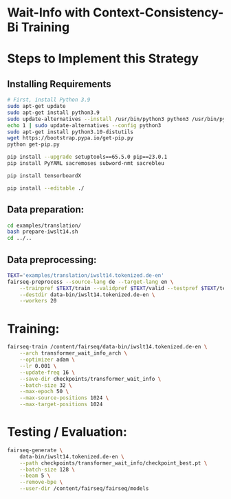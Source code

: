 # Wait-Info with Context-Consistency-Bi Training

# Steps to Implement this Strategy

## Installing Requirements
```bash
# First, install Python 3.9
sudo apt-get update
sudo apt-get install python3.9
sudo update-alternatives --install /usr/bin/python3 python3 /usr/bin/python3.9 1
echo 1 | sudo update-alternatives --config python3
sudo apt-get install python3.10-distutils
wget https://bootstrap.pypa.io/get-pip.py
python get-pip.py

pip install --upgrade setuptools==65.5.0 pip==23.0.1
pip install PyYAML sacremoses subword-nmt sacrebleu

pip install tensorboardX
```

```bash
pip install --editable ./
```

## Data preparation:

```bash
cd examples/translation/
bash prepare-iwslt14.sh
cd ../..
```

## Data preprocessing:

```bash
TEXT='examples/translation/iwslt14.tokenized.de-en'
fairseq-preprocess --source-lang de --target-lang en \
    --trainpref $TEXT/train --validpref $TEXT/valid --testpref $TEXT/test \
    --destdir data-bin/iwslt14.tokenized.de-en \
    --workers 20
```

# Training:

```bash
fairseq-train /content/fairseq/data-bin/iwslt14.tokenized.de-en \
    --arch transformer_wait_info_arch \
    --optimizer adam \
    --lr 0.001 \
    --update-freq 16 \
    --save-dir checkpoints/transformer_wait_info \
    --batch-size 32 \
    --max-epoch 50 \
    --max-source-positions 1024 \
    --max-target-positions 1024
```

# Testing / Evaluation:

```bash
fairseq-generate \
    data-bin/iwslt14.tokenized.de-en \
    --path checkpoints/transformer_wait_info/checkpoint_best.pt \
    --batch-size 128 \
    --beam 5 \
    --remove-bpe \
    --user-dir /content/fairseq/fairseq/models
```
